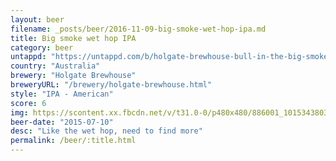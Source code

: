 ```yaml
---
layout: beer
filename: _posts/beer/2016-11-09-big-smoke-wet-hop-ipa.md
title: Big smoke wet hop IPA
category: beer
untappd: "https://untappd.com/b/holgate-brewhouse-bull-in-the-big-smoke/1055407"
country: "Australia"
brewery: "Holgate Brewhouse"
breweryURL: "/brewery/holgate-brewhouse.html"
style: "IPA - American"
score: 6
img: https://scontent.xx.fbcdn.net/v/t31.0-0/p480x480/886001_10153438036778745_7460779125459519208_o.jpg?_nc_cat=105&_nc_ohc=DsZ7WykWWHUAQkrKMg5V0o544yBTsJxTvbCYl8xolQV0n0fjDEkiTMkbw&_nc_ht=scontent.xx&oh=769d23eac66c62db221efe2acc66c318&oe=5E8B119A
beer-date: "2015-07-10"
desc: "Like the wet hop, need to find more"
permalink: /beer/:title.html
---
```

